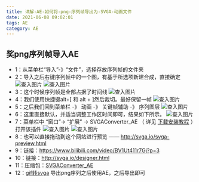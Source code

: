 ```yaml
---
title: 详解-AE-如何将-png-序列帧导出为-SVGA-动画文件
date: 2021-06-08 09:02:01
tags: AE
category: AE
---
```

## 奖png序列帧导入AE
 - 1：从菜单栏“导入”-》“文件”，选择存放序列帧的文件夹
 - 2：导入之后右键序列帧中的一个图，有基于所选项新建合成，直接确定
 ![查入图片](/1.png) 
 ![查入图片](/2.png) 
 - 3：这个时候序列帧是全部占据了时间线
  ![查入图片](/3.png) 
 - 4：我们使用快捷键alt+[ 和 alt + ]然后裁切。最好保留一帧
  ![查入图片](/4.png) 
 - 5：之后我们回到菜单栏 -》 动画 -》 关键帧辅助 -》 序列图层
  ![查入图片](/5.png) 
 - 6：这里直接默认，并适当调整工作区时间即可，结果如下所示。
  ![查入图片](/6.png) 
 - 7：菜单栏中 “窗口”-&gt; “扩展” -&gt; SVGAConverter_AE （ 详见&nbsp;<a href="http://svga.io/designer.html">下载安装教程</a>&nbsp;）打开该插件
 ![查入图片](/7.png) 
 ![查入图片](/8.png) 
 - 8：也可以直接拖动到这个网站进行预览 ——&nbsp;<a href="http://svga.io/svga-preview.html">http://svga.io/svga-preview.html</a>&nbsp;
 - 9：链接：https://www.bilibili.com/video/BV1Ut411r7Gj?p=3
 - 10：链接：http://svga.io/designer.html
 - 11：压缩包：<a href="./SVGAConverter_AE.zip" target="_blank">SVGAConverter_AE</a>
 - 12：<a href="https://www.nangonghan.com/svga/" target="_blank">gif转svga</a> 导出png序列之后使用AE，之后导出即可